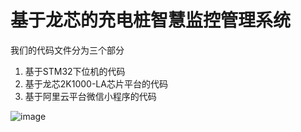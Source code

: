 # 基于龙芯的充电桩智慧监控管理系统
我们的代码文件分为三个部分
1. 基于STM32下位机的代码
2. 基于龙芯2K1000-LA芯片平台的代码
3. 基于阿里云平台微信小程序的代码



   
![image](https://github.com/pzy25/Longxin_competition/assets/108598317/fbccfd8b-1626-4532-98d2-3754e9a7e00b)
